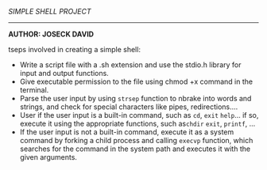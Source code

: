 _SIMPLE SHELL PROJECT_
___________________________________________________________________

__AUTHOR: JOSECK DAVID__

tseps involved in creating a simple shell:
* Write a script file with a .sh extension and use the stdio.h library for input and output functions.
* Give executable permission to the file using chmod +x command in the terminal.
* Parse the user input by using `strsep` function to nbrake into words and strings, and check for special characters like pipes, redirections....
* User if the user input is a built-in command, such as `cd`, `exit` `help`... if so, execute it using the appropriate functions, such as`chdir` `exit`, `printf`, ...
* If the user input is not a built-in command, execute it as a system command by forking a child process and calling `execvp` function, which searches for the command in the system path and executes it with the given arguments.